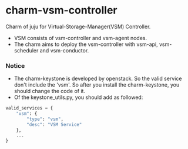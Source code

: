 # charm-vsm-controller
Charm of juju for Virtual-Storage-Manager(VSM) Controller.
- VSM consists of vsm-controller and vsm-agent nodes.
- The charm aims to deploy the vsm-controller with vsm-api, vsm-scheduler and vsm-conductor.

### Notice
* The charm-keystone is developed by openstack. So the valid service don't include the 'vsm'. So after you install the charm-keystone, you should change the code of it.
* Of the keystone_utils.py, you should add as followed:
```py
valid_services = {
    "vsm": {
        "type": "vsm",
        "desc": "VSM Service"
    },
    ...
}
```
